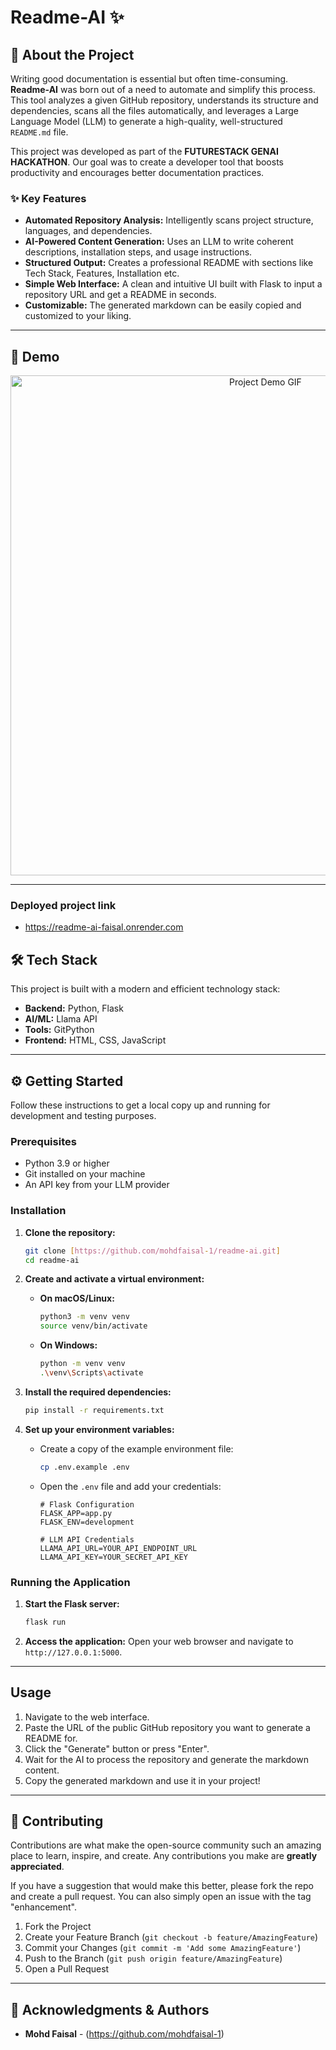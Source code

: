 # Readme-AI ✨

## 📖 About the Project

Writing good documentation is essential but often time-consuming. **Readme-AI** was born out of a need to automate and simplify this process. This tool analyzes a given GitHub repository, understands its structure and dependencies, scans all the files automatically, and leverages a Large Language Model (LLM) to generate a high-quality, well-structured `README.md` file.

This project was developed as part of the **FUTURESTACK GENAI HACKATHON**. Our goal was to create a developer tool that boosts productivity and encourages better documentation practices.

### ✨ Key Features

* **Automated Repository Analysis:** Intelligently scans project structure, languages, and dependencies.
* **AI-Powered Content Generation:** Uses an LLM to write coherent descriptions, installation steps, and usage instructions.
* **Structured Output:** Creates a professional README with sections like Tech Stack, Features, Installation etc.
* **Simple Web Interface:** A clean and intuitive UI built with Flask to input a repository URL and get a README in seconds.
* **Customizable:** The generated markdown can be easily copied and customized to your liking.

---


## 🚀 Demo

<p align="center">
  <img src="D:\Faisal\Videos\Screen Recordings\Screen Recording 2025-10-03 154144.mp4" alt="Project Demo GIF" width="800"/>
</p>

---

### Deployed project link 
- https://readme-ai-faisal.onrender.com

## 🛠️ Tech Stack

This project is built with a modern and efficient technology stack:

* **Backend:** Python, Flask
* **AI/ML:** Llama API 
* **Tools:** GitPython 
* **Frontend:** HTML, CSS, JavaScript

---

## ⚙️ Getting Started

Follow these instructions to get a local copy up and running for development and testing purposes.

### Prerequisites

* Python 3.9 or higher
* Git installed on your machine
* An API key from your LLM provider

### Installation

1.  **Clone the repository:**
    ```sh
    git clone [https://github.com/mohdfaisal-1/readme-ai.git]
    cd readme-ai
    ```

2.  **Create and activate a virtual environment:**
    * **On macOS/Linux:**
        ```sh
        python3 -m venv venv
        source venv/bin/activate
        ```
    * **On Windows:**
        ```sh
        python -m venv venv
        .\venv\Scripts\activate
        ```

3.  **Install the required dependencies:**
    ```sh
    pip install -r requirements.txt
    ```

4.  **Set up your environment variables:**
    * Create a copy of the example environment file:
        ```sh
        cp .env.example .env
        ```
    * Open the `.env` file and add your credentials:
        ```env
        # Flask Configuration
        FLASK_APP=app.py
        FLASK_ENV=development

        # LLM API Credentials
        LLAMA_API_URL=YOUR_API_ENDPOINT_URL
        LLAMA_API_KEY=YOUR_SECRET_API_KEY
        ```

### Running the Application

1.  **Start the Flask server:**
    ```sh
    flask run
    ```

2.  **Access the application:**
    Open your web browser and navigate to `http://127.0.0.1:5000`.

---

## Usage

1.  Navigate to the web interface.
2.  Paste the URL of the public GitHub repository you want to generate a README for.
3.  Click the "Generate" button or press "Enter".
4.  Wait for the AI to process the repository and generate the markdown content.
5.  Copy the generated markdown and use it in your project!

---

## 🤝 Contributing

Contributions are what make the open-source community such an amazing place to learn, inspire, and create. Any contributions you make are **greatly appreciated**.

If you have a suggestion that would make this better, please fork the repo and create a pull request. You can also simply open an issue with the tag "enhancement".

1.  Fork the Project
2.  Create your Feature Branch (`git checkout -b feature/AmazingFeature`)
3.  Commit your Changes (`git commit -m 'Add some AmazingFeature'`)
4.  Push to the Branch (`git push origin feature/AmazingFeature`)
5.  Open a Pull Request

---


## 🙏 Acknowledgments & Authors

* **Mohd Faisal** - (https://github.com/mohdfaisal-1)
  
